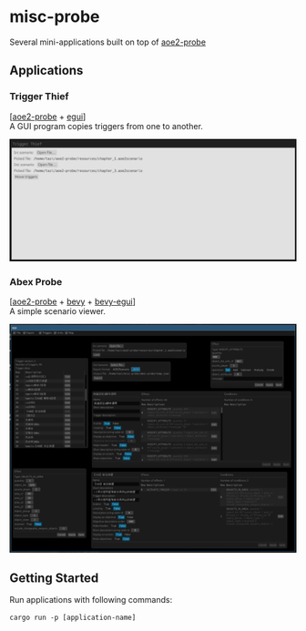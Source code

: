 # misc-probe
Several mini-applications built on top of [aoe2-probe](https://github.com/ptazithos/aoe2-probe)


## Applications

### Trigger Thief
[[aoe2-probe](https://github.com/ptazithos/aoe2-probe) + [egui](https://github.com/emilk/egui)]\
A GUI program copies triggers from one to another.

![Trigger thief](./resources/screenshot-1.png)

### Abex Probe
[[aoe2-probe](https://github.com/ptazithos/aoe2-probe) + [bevy](https://github.com/bevyengine/bevy) + [bevy-egui](https://github.com/mvlabat/bevy_egui)]\
A simple scenario viewer. 

![Abex probe](./resources/screenshot-2.png)

## Getting Started
Run applications with following commands:
```shell 
cargo run -p [application-name]
```

